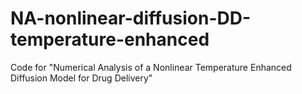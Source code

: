 # NA-nonlinear-diffusion-DD-temperature-enhanced
Code for "Numerical Analysis of a Nonlinear Temperature Enhanced Diffusion Model for Drug Delivery"
